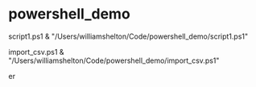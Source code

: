 # powershell_demo

script1.ps1
& "/Users/williamshelton/Code/powershell_demo/script1.ps1"  

import_csv.ps1
 & "/Users/williamshelton/Code/powershell_demo/import_csv.ps1" 

 er